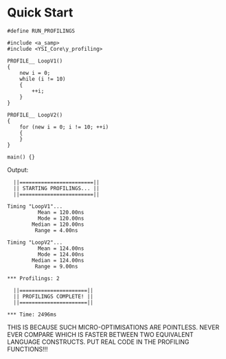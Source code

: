 # Quick Start

```pawn
#define RUN_PROFILINGS

#include <a_samp>
#include <YSI_Core\y_profiling>

PROFILE__ LoopV1()
{
	new i = 0;
	while (i != 10)
	{
		++i;
	}
}

PROFILE__ LoopV2()
{
	for (new i = 0; i != 10; ++i)
	{
	}
}

main() {}
```

Output:

```
  ||========================||
  || STARTING PROFILINGS... ||
  ||========================||

Timing "LoopV1"...
          Mean = 120.00ns
          Mode = 120.00ns
        Median = 120.00ns
         Range = 4.00ns

Timing "LoopV2"...
          Mean = 124.00ns
          Mode = 124.00ns
        Median = 124.00ns
         Range = 9.00ns

*** Profilings: 2

  ||======================||
  || PROFILINGS COMPLETE! ||
  ||======================||

*** Time: 2496ms
```

THIS IS BECAUSE SUCH MICRO-OPTIMISATIONS ARE POINTLESS.  NEVER EVER COMPARE WHICH IS FASTER BETWEEN TWO EQUIVALENT LANGUAGE CONSTRUCTS.  PUT REAL CODE IN THE PROFILING FUNCTIONS!!!

